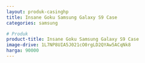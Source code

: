 ```yaml
---
layout: produk-casinghp
title: Insane Goku Samsung Galaxy S9 Case
categories: samsung

# Produk
product-title: Insane Goku Samsung Galaxy S9 Case
image-drive: 1L7NP8UIA5J021cO0rgLD2QYAw5ACqNk8
harga: 90000
---
```

